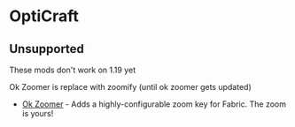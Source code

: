# OptiCraft

## **Unsupported**

These mods don't work on 1.19 yet

Ok Zoomer is replace with zoomify (until ok zoomer gets updated)

* [Ok Zoomer](https://modrinth.com/mod/aXf2OSFU) - Adds a highly-configurable zoom key for Fabric. The zoom is yours!